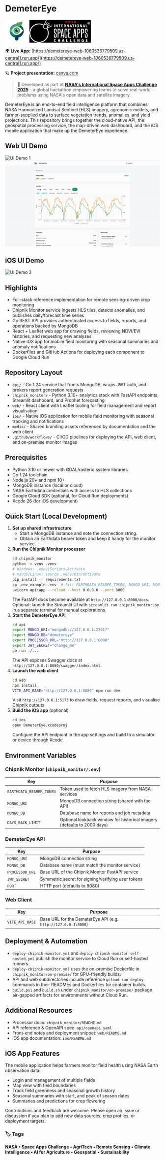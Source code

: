 # DemeterEye

<img src="media/main_logo.png" alt="" width="75"/> <img src="media/space-challenge-bg.png" alt="" width="200"/>

🌍 **Live App:** [https://demetereye-web-1060536779509.us-central1.run.app/](https://demetereye-web-1060536779509.us-central1.run.app/)

🪐 **Project presentation:** [canva.com](https://www.canva.com/design/DAG0tXEY4Go/L0gc8XJbp0NtoQ_MDqSuvg/edit?utm_content=DAG0tXEY4Go&utm_campaign=designshare&utm_medium=link2&utm_source=sharebutton)

> 🚀 Developed as part of [**NASA's International Space Apps Challenge 2025**](https://www.spaceappschallenge.org/2025/) – a global hackathon empowering teams to solve real-world problems using NASA's open data and satellite imagery.

DemeterEye is an end-to-end field intelligence platform that combines NASA Harmonized Landsat Sentinel (HLS) imagery, agronomic models, and farmer-supplied data to surface vegetation trends, anomalies, and yield projections. This repository brings together the cloud-native API, the geospatial processing service, the map-driven web dashboard, and the iOS mobile application that make up the DemeterEye experience.

## Web UI Demo

![UI Demo 1](./media/ui_demo1.gif)
![UI Demo 2](./media/ui_demo2.gif)

## iOS UI Demo
![UI Demo 3](./media/ui_demo3.gif)


## Highlights

- Full-stack reference implementation for remote sensing-driven crop monitoring
- Chipnik Monitor service ingests HLS tiles, detects anomalies, and publishes daily/forecast time series
- Go REST API provides authenticated access to fields, reports, and operations backed by MongoDB
- React + Leaflet web app for drawing fields, reviewing NDVI/EVI histories, and requesting new analyses
- Native iOS app for mobile field monitoring with seasonal summaries and anomaly notifications
- Dockerfiles and GitHub Actions for deploying each component to Google Cloud Run

## Repository Layout

- `api/` - Go 1.24 service that fronts MongoDB, wraps JWT auth, and brokers report generation requests
- `chipnik_monitor/` - Python 3.10+ analytics stack with FastAPI endpoints, Streamlit dashboard, and Prophet forecasting
- `web/` - React client with Leaflet tooling for field management and report visualisation
- `ios/` - Native iOS application for mobile field monitoring with seasonal tracking and notifications
- `media/` - Shared branding assets referenced by documentation and the web client
- `.github/workflows/` - CI/CD pipelines for deploying the API, web client, and on-premise monitor images

## Prerequisites

- Python 3.10 or newer with GDAL/rasterio system libraries
- Go 1.24 toolchain
- Node.js 20+ and npm 10+
- MongoDB instance (local or cloud)
- NASA Earthdata credentials with access to HLS collections
- Google Cloud SDK (optional, for Cloud Run deployments)
- Xcode 26 (for iOS development)

## Quick Start (Local Development)

1. **Set up shared infrastructure**
   - Start a MongoDB instance and note the connection string.
   - Obtain an Earthdata bearer token and keep it handy for the monitor service.
2. **Run the Chipnik Monitor processor**
   ```bash
   cd chipnik_monitor
   python -m venv .venv
   # Windows: .venv\Scripts\Activate
   # macOS/Linux: source .venv/bin/activate
   pip install -r requirements.txt
   cp .env_example .env  # fill EARTHDATA_BEARER_TOKEN, MONGO_URI, MONGO_DB, DAYS_BACK_LIMIT
   uvicorn api:app --reload --host 0.0.0.0 --port 8000
   ```
   The FastAPI docs become available at `http://127.0.0.1:8000/docs`. Optional: launch the Streamlit UI with `streamlit run chipnik_monitor.py` in a separate terminal for manual explorations.
3. **Start the DemeterEye API**
   ```bash
   cd api
   export MONGO_URI="mongodb://127.0.0.1:27017"
   export MONGO_DB="demetereye"
   export PROCESSOR_URL="http://127.0.0.1:8000"
   export JWT_SECRET="change_me"
   go run ./...
   ```
   The API exposes Swagger docs at `http://127.0.0.1:8080/swagger/index.html`.
4. **Launch the web client**
   ```bash
   cd web
   npm install
   VITE_API_BASE="http://127.0.0.1:8080" npm run dev
   ```
   Visit `http://127.0.0.1:5173` to draw fields, request reports, and visualise Chipnik outputs.
5. **Build the iOS app** (optional)
   ```bash
   cd ios
   open DemeterEye.xcodeproj
   ```
   Configure the API endpoint in the app settings and build to a simulator or device through Xcode.

## Environment Variables

### Chipnik Monitor (`chipnik_monitor/.env`)

| Key                      | Purpose                                                                 |
| ------------------------ | ----------------------------------------------------------------------- |
| `EARTHDATA_BEARER_TOKEN` | Token used to fetch HLS imagery from NASA services                      |
| `MONGO_URI`              | MongoDB connection string (shared with the API)                         |
| `MONGO_DB`               | Database name for reports and job metadata                              |
| `DAYS_BACK_LIMIT`        | Optional lookback window for historical imagery (defaults to 2000 days) |

### DemeterEye API

| Key             | Purpose                                            |
| --------------- | -------------------------------------------------- |
| `MONGO_URI`     | MongoDB connection string                          |
| `MONGO_DB`      | Database name (must match the monitor service)     |
| `PROCESSOR_URL` | Base URL of the Chipnik Monitor FastAPI service    |
| `JWT_SECRET`    | Symmetric secret for signing/verifying user tokens |
| `PORT`          | HTTP port (defaults to 8080)                       |

### Web Client

| Key             | Purpose                                                        |
| --------------- | -------------------------------------------------------------- |
| `VITE_API_BASE` | Base URL for the DemeterEye API (e.g. `http://127.0.0.1:8080`) |

## Deployment & Automation

- `deploy-chipnik-monitor.yml` and `deploy-chipnik-monitor-self-hosted.yml` publish the monitor service to Cloud Run or self-hosted runners.
- `deploy-chipnik-monitor.yml` uses the on-premise Dockerfile in `chipnik_monitor/on-premise/` for GPU-friendly builds.
- API and web subdirectories include reference `gcloud run deploy` commands in their READMEs and Dockerfiles for container builds.
- `build.ps1` and `build.sh` under `chipnik_monitor/on-premise/` package air-gapped artifacts for environments without Cloud Run.

## Additional Resources

- Processor docs: `chipnik_monitor/README.md`
- API reference & OpenAPI spec: `api/openapi.yaml`
- Front-end notes and deployment snippet: `web/README.md`
- iOS app documentation: `ios/README.md`

## iOS App Features

The mobile application helps farmers monitor field health using NASA Earth observation data:
- Login and management of multiple fields
- Map view with field boundaries
- Track field greenness and seasonal growth history
- Seasonal summaries with start, and peak of season dates
- Summaries and predictions for crop flowering

Contributions and feedback are welcome. Please open an issue or discussion if you plan to add new data sources, crop profiles, or deployment targets.

### 🏷️ Tags

**NASA • Space Apps Challenge • AgriTech • Remote Sensing • Climate Intelligence • AI for Agriculture • Geospatial • Sustainability**
